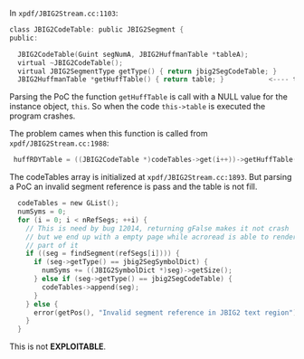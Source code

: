 In `xpdf/JBIG2Stream.cc:1103`:

```c
class JBIG2CodeTable: public JBIG2Segment {
public:

  JBIG2CodeTable(Guint segNumA, JBIG2HuffmanTable *tableA);
  virtual ~JBIG2CodeTable();
  virtual JBIG2SegmentType getType() { return jbig2SegCodeTable; }
  JBIG2HuffmanTable *getHuffTable() { return table; }			<---- this variable is NULL
```

Parsing the PoC the function `getHuffTable` is call with a NULL value for the instance object, `this`. So when the code `this->table` is executed the program crashes.

The problem cames when this function is called from `xpdf/JBIG2Stream.cc:1988`:
```c
 huffRDYTable = ((JBIG2CodeTable *)codeTables->get(i++))->getHuffTable();
```

The codeTables array is initialized at `xpdf/JBIG2Stream.cc:1893`. But parsing a PoC an invalid segment reference is pass and the table is not fill.
```c
  codeTables = new GList();
  numSyms = 0;
  for (i = 0; i < nRefSegs; ++i) {
    // This is need by bug 12014, returning gFalse makes it not crash
    // but we end up with a empty page while acroread is able to render
    // part of it
    if ((seg = findSegment(refSegs[i]))) {
      if (seg->getType() == jbig2SegSymbolDict) {
        numSyms += ((JBIG2SymbolDict *)seg)->getSize();
      } else if (seg->getType() == jbig2SegCodeTable) {
        codeTables->append(seg);
      }
    } else {
      error(getPos(), "Invalid segment reference in JBIG2 text region");    <---  This line gets executed
    }
  }

```

This is not **EXPLOITABLE**.
